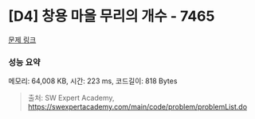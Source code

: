 # [D4] 창용 마을 무리의 개수 - 7465 

[문제 링크](https://swexpertacademy.com/main/code/problem/problemDetail.do?contestProbId=AWngfZVa9XwDFAQU) 

### 성능 요약

메모리: 64,008 KB, 시간: 223 ms, 코드길이: 818 Bytes



> 출처: SW Expert Academy, https://swexpertacademy.com/main/code/problem/problemList.do